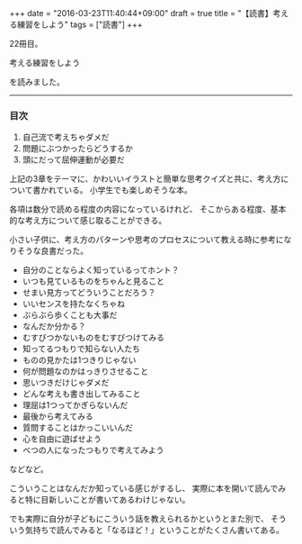 +++
date = "2016-03-23T11:40:44+09:00"
draft = true
title = "【読書】考える練習をしよう"
tags = ["読書"]
+++

22冊目。

考える練習をしよう

を読みました。

<hr>

### 目次

1. 自己流で考えちゃダメだ  
2. 問題にぶつかったらどうするか
3. 頭にだって屈伸運動が必要だ

上記の3章をテーマに、かわいいイラストと簡単な思考クイズと共に、考え方について書かれている。
小学生でも楽しめそうな本。

各項は数分で読める程度の内容になっているけれど、
そこからある程度、基本的な考え方について感じ取ることができる。

小さい子供に、考え方のパターンや思考のプロセスについて教える時に参考になりそうな良書だった。

- 自分のことならよく知っているってホント？
- いつも見ているものをちゃんと見ること
- せまい見方ってどういうことだろう？
- いいセンスを持たなくちゃね
- ぶらぶら歩くことも大事だ
- なんだか分かる？
- むすびつかないものをむすびつけてみる
- 知ってるつもりで知らない人たち
- ものの見かたは1つきりじゃない
- 何が問題なのかはっきりさせること
- 思いつきだけじゃダメだ
- どんな考えも書き出してみること
- 理屈は1つってかぎらないんだ
- 最後から考えてみる
- 質問することはかっこいいんだ
- 心を自由に遊ばせよう
- べつの人になったつもりで考えてみよう

などなど。

こういうことはなんだか知っている感じがするし、
実際に本を開いて読んでみると特に目新しいことが書いてあるわけじゃない。

でも実際に自分が子どもにこういう話を教えられるかというとまた別で、
そういう気持ちで読んでみると「なるほど！」ということがたくさん書いてある。
